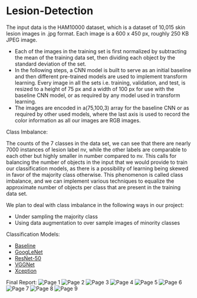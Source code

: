 # Lesion-Detection

The input data is the HAM10000 dataset, which is a dataset of 10,015 skin lesion images in .jpg format. Each image is a 600 x 450 px, roughly 250 KB JPEG image.

- Each of the images in the training set is first normalized by subtracting the mean of the training data set, then dividing each object by the standard deviation of the set.
- In the following steps, a CNN model is built to serve as an initial baseline and then different pre-trained models are used to implement transform learning. Every image in all the sets i.e. training, validation, and test, is resized to a height of 75 px and a width of 100 px for use with the baseline CNN model, or as required by any model used in transform learning.
- The images are encoded in a(75,100,3) array for the baseline CNN or as required by other used models, where the last axis is used to record the color information as all our images are RGB images.


Class Imbalance:

The counts of the 7 classes in the data set, we can see that there are nearly 7000 instances of lesion label nv, while the other labels are comparable to each other but highly smaller in number compared to nv. This calls for balancing the number of objects in the input that we would provide to train our classification models, as there is a possibility of learning being skewed in favor of the majority class otherwise. This phenomenon is called class imbalance, and we can implement various techniques to equalize the approximate number of objects per class that are present in the training data set.

We plan to deal with class imbalance in the following ways in our project:
- Under sampling the majority class
- Using data augmentation to over sample images of minority classes

Classification Models:

- [Baseline](https://github.com/EshwarCVS/Lesion-Detection/blob/master/baseline.ipynb)
- [GoogLeNet](https://github.com/EshwarCVS/Lesion-Detection/blob/master/Googlenet.ipynb)
- [ResNet-50](https://github.com/EshwarCVS/Lesion-Detection/blob/master/ResNet50.ipynb)
- [VGGNet](https://github.com/EshwarCVS/Lesion-Detection/blob/master/VGG.ipynb)
- [Xception](https://github.com/EshwarCVS/Lesion-Detection/blob/master/Xception.ipynb)


Final Report:
![Page 1](./readme-res/1.jpg)
![Page 2](./readme-res/2.jpg)
![Page 3](./readme-res/3.jpg)
![Page 4](./readme-res/4.jpg)
![Page 5](./readme-res/5.jpg)
![Page 6](./readme-res/6.jpg)
![Page 7](./readme-res/7.jpg)
![Page 8](./readme-res/8.jpg)
![Page 9](./readme-res/9.jpg)
